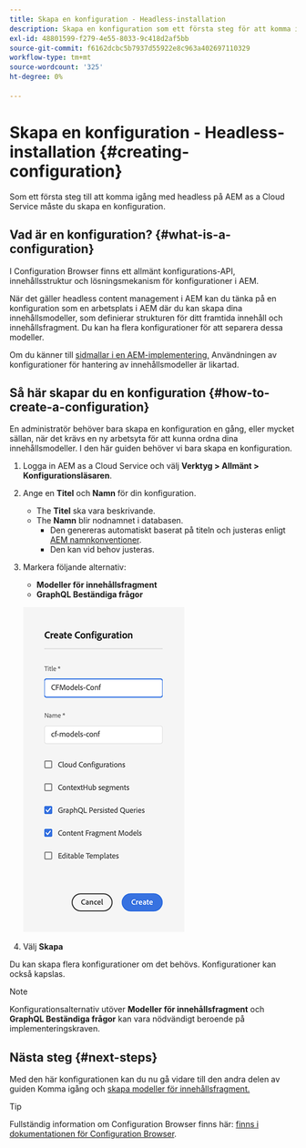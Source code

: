 ```yaml
---
title: Skapa en konfiguration - Headless-installation
description: Skapa en konfiguration som ett första steg för att komma igång med headless på AEM as a Cloud Service.
exl-id: 48801599-f279-4e55-8033-9c418d2af5bb
source-git-commit: f6162dcbc5b7937d55922e8c963a402697110329
workflow-type: tm+mt
source-wordcount: '325'
ht-degree: 0%

---
```


# Skapa en konfiguration - Headless-installation {#creating-configuration}

Som ett första steg till att komma igång med headless på AEM as a Cloud Service måste du skapa en konfiguration.

## Vad är en konfiguration? {#what-is-a-configuration}

I Configuration Browser finns ett allmänt konfigurations-API, innehållsstruktur och lösningsmekanism för konfigurationer i AEM.

När det gäller headless content management i AEM kan du tänka på en konfiguration som en arbetsplats i AEM där du kan skapa dina innehållsmodeller, som definierar strukturen för ditt framtida innehåll och innehållsfragment. Du kan ha flera konfigurationer för att separera dessa modeller.

Om du känner till [sidmallar i en AEM-implementering,](/help/sites-cloud/authoring/sites-console/templates.md) Användningen av konfigurationer för hantering av innehållsmodeller är likartad.

## Så här skapar du en konfiguration {#how-to-create-a-configuration}

En administratör behöver bara skapa en konfiguration en gång, eller mycket sällan, när det krävs en ny arbetsyta för att kunna ordna dina innehållsmodeller. I den här guiden behöver vi bara skapa en konfiguration.

1. Logga in AEM as a Cloud Service och välj **Verktyg > Allmänt > Konfigurationsläsaren**.
1. Ange en **Titel** och **Namn** för din konfiguration.
   * The **Titel** ska vara beskrivande.
   * The **Namn** blir nodnamnet i databasen.
      * Den genereras automatiskt baserat på titeln och justeras enligt [AEM namnkonventioner](/help/implementing/developing/introduction/naming-conventions.md).
      * Den kan vid behov justeras.
1. Markera följande alternativ:
   * **Modeller för innehållsfragment**
   * **GraphQL Beständiga frågor**

   ![Skapa konfiguration](../assets/create-configuration.png)

1. Välj **Skapa**

Du kan skapa flera konfigurationer om det behövs. Konfigurationer kan också kapslas.

>[!NOTE]
>
>Konfigurationsalternativ utöver **Modeller för innehållsfragment** och **GraphQL Beständiga frågor** kan vara nödvändigt beroende på implementeringskraven.

## Nästa steg {#next-steps}

Med den här konfigurationen kan du nu gå vidare till den andra delen av guiden Komma igång och [skapa modeller för innehållsfragment.](create-content-model.md)

>[!TIP]
>
>Fullständig information om Configuration Browser finns här: [finns i dokumentationen för Configuration Browser](/help/implementing/developing/introduction/configurations.md).
